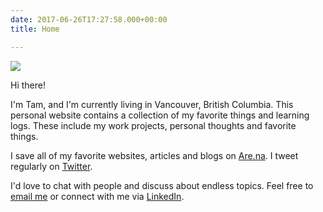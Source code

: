 ```yaml
---
date: 2017-06-26T17:27:58.000+00:00
title: Home

---
```

![](/uploads/IMG_3041.JPG)

Hi there!

I'm Tam, and I'm currently living in Vancouver, British Columbia. This personal website contains a collection of my favorite things and learning logs. These include my work projects, personal thoughts and favorite things.

I save all of my favorite websites, articles and blogs on [Are.na](https://www.are.na/tam-hn). I tweet regularly on [Twitter](https://twitter.com/ctvv3010).

I'd love to chat with people and discuss about endless topics. Feel free to [email me](mailto:nghtam179@gmail.com) or connect with me via [LinkedIn](https://www.linkedin.com/in/tamhnguyen179/).
